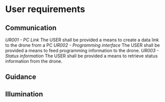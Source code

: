 # User requirements
## Communication
*UR001 - PC Link*
The USER shall be provided a means to create a data link to the drone from a PC
*UR002 - Programming interface*
The USER shall be provided a means to feed programming information to the drone.
*UR003 - Status information*
The USER shall be provided a means to retrieve status information from the drone.

## Guidance

## Illumination
